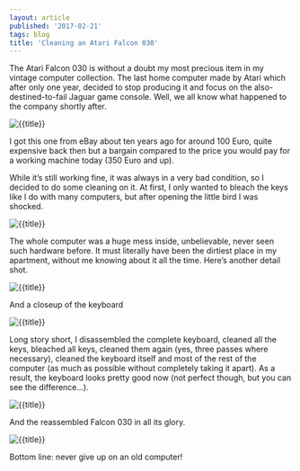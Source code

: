 ```yaml
---
layout: article
published: '2017-02-21'
tags: blog
title: 'Cleaning an Atari Falcon 030'
---
```


The Atari Falcon 030 is without a doubt my most precious item in my vintage computer collection. The last home computer made by Atari which after only one year, decided to stop producing it and focus on the also-destined-to-fail Jaguar game console. Well, we all know what happened to the company shortly after.

![{{title}}](../../assets/img/blog/falcon-1.jpg)

I got this one from eBay about ten years ago for around 100 Euro, quite expensive back then but a bargain compared to the price you would pay for a working machine today (350 Euro and up).

While it’s still working fine, it was always in a very bad condition, so I decided to do some cleaning on it. At first, I only wanted to bleach the keys like I do with many computers, but after opening the little bird I was shocked.

![{{title}}](../../assets/img/blog/falcon-2.jpg)

The whole computer was a huge mess inside, unbelievable, never seen such hardware before. It must literally have been the dirtiest place in my apartment, without me knowing about it all the time. Here’s another detail shot.

![{{title}}](../../assets/img/blog/falcon-3.jpg)

And a closeup of the keyboard

![{{title}}](../../assets/img/blog/falcon-4.jpg)

Long story short, I disassembled the complete keyboard, cleaned all the keys, bleached all keys, cleaned them again (yes, three passes where necessary), cleaned the keyboard itself and most of the rest of the computer (as much as possible without completely taking it apart). As a result, the keyboard looks pretty good now (not perfect though, but you can see the difference…).

![{{title}}](../../assets/img/blog/falcon-5.jpg)

And the reassembled Falcon 030 in all its glory.

![{{title}}](../../assets/img/blog/falcon-6.jpg)

Bottom line: never give up on an old computer!